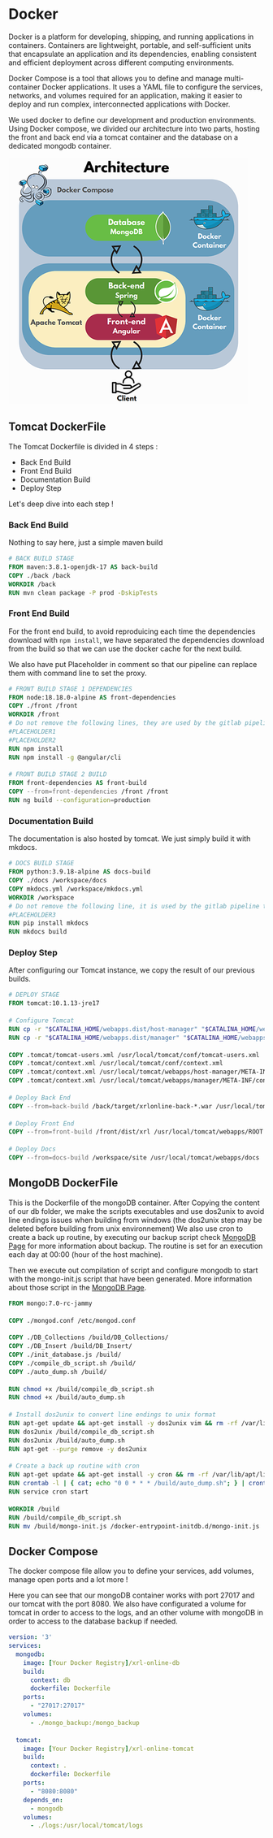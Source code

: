 # Docker
Docker is a platform for developing, shipping, and running applications in containers. Containers are lightweight, portable, and self-sufficient units that encapsulate an application and its dependencies, enabling consistent and efficient deployment across different computing environments.

Docker Compose is a tool that allows you to define and manage multi-container Docker applications. It uses a YAML file to configure the services, networks, and volumes required for an application, making it easier to deploy and run complex, interconnected applications with Docker.

We used docker to define our development and production environments.
Using Docker compose, we divided our architecture into two parts, hosting the front and back end via a tomcat container and the database on a dedicated mongodb container.

![ARCHITECTURE DIAGRAM](../../assets/architecture.png)

## Tomcat DockerFile

The Tomcat Dockerfile is divided in 4 steps :
- Back End Build
- Front End Build
- Documentation Build
- Deploy Step

Let's deep dive into each step !

### Back End Build

Nothing to say here, just a simple maven build

```DOCKERFILE title="Dockerfile"
# BACK BUILD STAGE
FROM maven:3.8.1-openjdk-17 AS back-build
COPY ./back /back
WORKDIR /back
RUN mvn clean package -P prod -DskipTests
```

### Front End Build

For the front end build, to avoid reproduicing each time the dependencies download with ``npm install``, 
we have separated the dependencies download from the build so that we can use the docker cache for the next build.

We also have put Placeholder in comment so that our pipeline can replace them with command line to set the proxy.

```DOCKERFILE title="Dockerfile"
# FRONT BUILD STAGE 1 DEPENDENCIES
FROM node:18.18.0-alpine AS front-dependencies
COPY ./front /front
WORKDIR /front
# Do not remove the following lines, they are used by the gitlab pipeline to set proxy for npm
#PLACEHOLDER1
#PLACEHOLDER2
RUN npm install
RUN npm install -g @angular/cli

# FRONT BUILD STAGE 2 BUILD
FROM front-dependencies AS front-build
COPY --from=front-dependencies /front /front
RUN ng build --configuration=production
```

### Documentation Build

The documentation is also hosted by tomcat. We just simply build it with mkdocs.

```DOCKERFILE title="Dockerfile"
# DOCS BUILD STAGE
FROM python:3.9.18-alpine AS docs-build
COPY ./docs /workspace/docs
COPY mkdocs.yml /workspace/mkdocs.yml
WORKDIR /workspace
# Do not remove the following line, it is used by the gitlab pipeline to set proxy for pip
#PLACEHOLDER3
RUN pip install mkdocs
RUN mkdocs build
```

### Deploy Step

After configuring our Tomcat instance, we copy the result of our previous builds.

```DOCKERFILE title="Dockerfile"
# DEPLOY STAGE
FROM tomcat:10.1.13-jre17

# Configure Tomcat
RUN cp -r "$CATALINA_HOME/webapps.dist/host-manager" "$CATALINA_HOME/webapps/host-manager"
RUN cp -r "$CATALINA_HOME/webapps.dist/manager" "$CATALINA_HOME/webapps/manager"

COPY .tomcat/tomcat-users.xml /usr/local/tomcat/conf/tomcat-users.xml
COPY .tomcat/context.xml /usr/local/tomcat/conf/context.xml
COPY .tomcat/context.xml /usr/local/tomcat/webapps/host-manager/META-INF/context.xml
COPY .tomcat/context.xml /usr/local/tomcat/webapps/manager/META-INF/context.xml

# Deploy Back End
COPY --from=back-build /back/target/xrlonline-back-*.war /usr/local/tomcat/webapps/api.war

# Deploy Front End
COPY --from=front-build /front/dist/xrl /usr/local/tomcat/webapps/ROOT

# Deploy Docs
COPY --from=docs-build /workspace/site /usr/local/tomcat/webapps/docs
```

## MongoDB DockerFile

This is the Dockerfile of the mongoDB container.
After Copying the content of our db folder, we make the scripts executables and use dos2unix to avoid line endings issues when building from windows (the dos2unix step may be deleted before building from unix environnement)
We also use cron to create a back up routine, by executing our backup script check [MongoDB Page](mongodb.md) for more information about backup.
The routine is set for an execution each day at 00:00 (hour of the host machine).

Then we execute out compilation of script and configure mongodb to start with the mongo-init.js script that have been generated. More information about those script in the [MongoDB Page](mongodb.md).

```DOCKERFILE title="db/Dockerfile"
FROM mongo:7.0-rc-jammy

COPY ./mongod.conf /etc/mongod.conf

COPY ./DB_Collections /build/DB_Collections/
COPY ./DB_Insert /build/DB_Insert/
COPY ./init_database.js /build/
COPY ./compile_db_script.sh /build/
COPY ./auto_dump.sh /build/

RUN chmod +x /build/compile_db_script.sh
RUN chmod +x /build/auto_dump.sh

# Install dos2unix to convert line endings to unix format
RUN apt-get update && apt-get install -y dos2unix vim && rm -rf /var/lib/apt/lists/* /var/cache/apt/archives/*
RUN dos2unix /build/compile_db_script.sh
RUN dos2unix /build/auto_dump.sh
RUN apt-get --purge remove -y dos2unix

# Create a back up routine with cron
RUN apt-get update && apt-get install -y cron && rm -rf /var/lib/apt/lists/* /var/cache/apt/archives/*
RUN crontab -l | { cat; echo "0 0 * * * /build/auto_dump.sh"; } | crontab -
RUN service cron start

WORKDIR /build
RUN /build/compile_db_script.sh
RUN mv /build/mongo-init.js /docker-entrypoint-initdb.d/mongo-init.js
```

## Docker Compose

The docker compose file allow you to define your services, add volumes, manage open ports and a lot more !

Here you can see that our mongoDB container works with port 27017 and our tomcat with the port 8080.
We also have configurated a volume for tomcat in order to access to the logs, and an other volume with mongoDB in order to access to the database backup if needed.

```yaml title="docker-compose.yml"
version: '3'
services:
  mongodb:
    image: [Your Docker Registry]/xrl-online-db
    build:
      context: db
      dockerfile: Dockerfile
    ports:
      - "27017:27017"
    volumes:
      - ./mongo_backup:/mongo_backup

  tomcat:
    image: [Your Docker Registry]/xrl-online-tomcat
    build:
      context: .
      dockerfile: Dockerfile
    ports:
      - "8080:8080"
    depends_on:
      - mongodb
    volumes:
      - ./logs:/usr/local/tomcat/logs
```